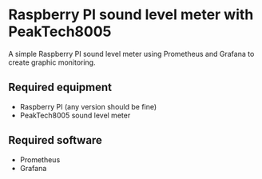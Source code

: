 # Raspberry PI sound level meter with PeakTech8005

A simple Raspberry PI sound level meter using Prometheus and Grafana to create graphic monitoring.

## Required equipment

* Raspberry PI (any version should be fine)
* PeakTech8005 sound level meter

## Required software

* Prometheus
* Grafana
